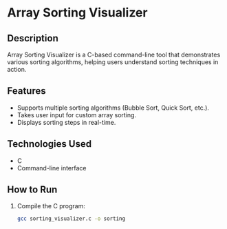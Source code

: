 # Array Sorting Visualizer

## Description
Array Sorting Visualizer is a C-based command-line tool that demonstrates various sorting algorithms, helping users understand sorting techniques in action.

## Features
- Supports multiple sorting algorithms (Bubble Sort, Quick Sort, etc.).
- Takes user input for custom array sorting.
- Displays sorting steps in real-time.

## Technologies Used
- C
- Command-line interface

## How to Run
1. Compile the C program:
   ```sh
   gcc sorting_visualizer.c -o sorting
